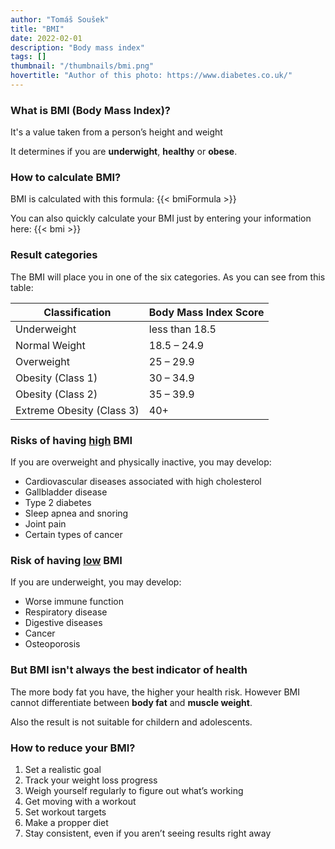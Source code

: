 ```yaml
---
author: "Tomáš Soušek"
title: "BMI"
date: 2022-02-01
description: "Body mass index"
tags: []
thumbnail: "/thumbnails/bmi.png"
hovertitle: "Author of this photo: https://www.diabetes.co.uk/"
---
```

### What is BMI (Body Mass Index)?
It's a value taken from a person’s height and weight

It determines if you are **underwight**, **healthy** or **obese**.

### How to calculate BMI?
BMI is calculated with this formula: {{< bmiFormula >}}

You can also quickly calculate your BMI just by entering your information here:
{{< bmi >}}


### Result categories
The BMI will place you in one of the six categories. As you can see from this table:

| Classification            | Body Mass Index Score |
|---------------------------|-----------------------|
| Underweight               | less than 18.5        |
| Normal Weight             | 18.5 – 24.9           |
| Overweight                | 25 – 29.9             |
| Obesity (Class 1)         | 30 – 34.9             |
| Obesity (Class 2)         | 35 – 39.9             |
| Extreme Obesity (Class 3) | 40+                   |

### Risks of having <u>high</u> BMI
If you are overweight and physically inactive, you may develop:
- Cardiovascular diseases associated with high cholesterol
- Gallbladder disease
- Type 2 diabetes
- Sleep apnea and snoring
- Joint pain
- Certain types of cancer

### Risk of having <u>low</u> BMI
If you are underweight, you may develop:
- Worse immune function
- Respiratory disease 
- Digestive diseases 
- Cancer
- Osteoporosis

### But BMI isn't always the best indicator of health
The more body fat you have, the higher your health risk. However BMI cannot differentiate between **body fat** and **muscle weight**.

Also the result is not suitable for childern and adolescents.

### How to reduce your BMI?
1. Set a realistic goal
2. Track your weight loss progress
3. Weigh yourself regularly to figure out what’s working
4. Get moving with a workout
5. Set workout targets
6. Make a propper diet
7. Stay consistent, even if you aren’t seeing results right away

